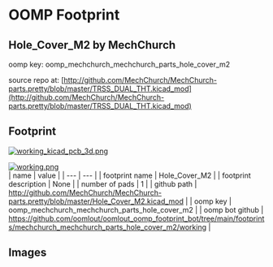 # OOMP Footprint  
## Hole_Cover_M2  by MechChurch  
  
oomp key: oomp_mechchurch_mechchurch_parts_hole_cover_m2  
  
source repo at: [http://github.com/MechChurch/MechChurch-parts.pretty/blob/master/TRSS_DUAL_THT.kicad_mod](http://github.com/MechChurch/MechChurch-parts.pretty/blob/master/TRSS_DUAL_THT.kicad_mod)  
## Footprint  
  
[![working_kicad_pcb_3d.png](working_kicad_pcb_3d_600.png)](working_kicad_pcb_3d.png)  
  
[![working.png](working_600.png)](working.png)  
| name | value | 
| --- | --- | 
| footprint name | Hole_Cover_M2 | 
| footprint description | None | 
| number of pads | 1 | 
| github path | http://github.com/MechChurch/MechChurch-parts.pretty/blob/master/Hole_Cover_M2.kicad_mod | 
| oomp key | oomp_mechchurch_mechchurch_parts_hole_cover_m2 | 
| oomp bot github | https://github.com/oomlout/oomlout_oomp_footprint_bot/tree/main/footprints/mechchurch_mechchurch_parts_hole_cover_m2/working | 
## Images  
